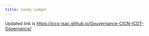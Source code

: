 ```yaml
---
title: Candy Ledger
---
```


Updated link is https://iccs-isac.github.io/Gouvernance-CICN-ICDT-Governance/
